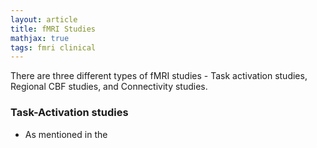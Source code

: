```yaml
---
layout: article
title: fMRI Studies
mathjax: true
tags: fmri clinical
---
```


There are three different types of fMRI studies - Task activation studies, Regional CBF studies, and Connectivity studies.

### Task-Activation studies
* As mentioned in the

